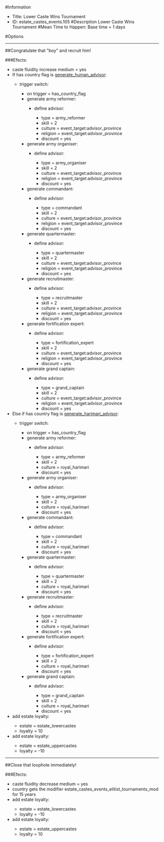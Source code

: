#Information
 - Title: Lower Caste Wins Tournament
 - ID: estate_castes_events.105
#Description
Lower Caste Wins Tournament
#Mean Time to Happen:
Base time = 1 days

#Options

___
##Congratulate that "boy" and recruit him!

###Efects:<ul><li>caste fluidity increase medium = yes</li><li>If has country flag is [generate_human_advisor](../flags/generate_human_advisor.md):</li><ul><li>trigger switch:</li><ul><li>on trigger = has_country_flag</li><li>generate army reformer:</li><ul><li>define advisor:</li><ul><li>type = army_reformer</li><li>skill = 2</li><li>culture = event_target:advisor_province</li><li>religion = event_target:advisor_province</li><li>discount = yes</li></ul></ul><li>generate army organiser:</li><ul><li>define advisor:</li><ul><li>type = army_organiser</li><li>skill = 2</li><li>culture = event_target:advisor_province</li><li>religion = event_target:advisor_province</li><li>discount = yes</li></ul></ul><li>generate commandant:</li><ul><li>define advisor:</li><ul><li>type = commandant</li><li>skill = 2</li><li>culture = event_target:advisor_province</li><li>religion = event_target:advisor_province</li><li>discount = yes</li></ul></ul><li>generate quartermaster:</li><ul><li>define advisor:</li><ul><li>type = quartermaster</li><li>skill = 2</li><li>culture = event_target:advisor_province</li><li>religion = event_target:advisor_province</li><li>discount = yes</li></ul></ul><li>generate recruitmaster:</li><ul><li>define advisor:</li><ul><li>type = recruitmaster</li><li>skill = 2</li><li>culture = event_target:advisor_province</li><li>religion = event_target:advisor_province</li><li>discount = yes</li></ul></ul><li>generate fortification expert:</li><ul><li>define advisor:</li><ul><li>type = fortification_expert</li><li>skill = 2</li><li>culture = event_target:advisor_province</li><li>religion = event_target:advisor_province</li><li>discount = yes</li></ul></ul><li>generate grand captain:</li><ul><li>define advisor:</li><ul><li>type = grand_captain</li><li>skill = 2</li><li>culture = event_target:advisor_province</li><li>religion = event_target:advisor_province</li><li>discount = yes</li></ul></ul></ul></ul><li>Else if has country flag is [generate_harimari_advisor](../flags/generate_harimari_advisor.md):</li><ul><li>trigger switch:</li><ul><li>on trigger = has_country_flag</li><li>generate army reformer:</li><ul><li>define advisor:</li><ul><li>type = army_reformer</li><li>skill = 2</li><li>culture = royal_harimari</li><li>discount = yes</li></ul></ul><li>generate army organiser:</li><ul><li>define advisor:</li><ul><li>type = army_organiser</li><li>skill = 2</li><li>culture = royal_harimari</li><li>discount = yes</li></ul></ul><li>generate commandant:</li><ul><li>define advisor:</li><ul><li>type = commandant</li><li>skill = 2</li><li>culture = royal_harimari</li><li>discount = yes</li></ul></ul><li>generate quartermaster:</li><ul><li>define advisor:</li><ul><li>type = quartermaster</li><li>skill = 2</li><li>culture = royal_harimari</li><li>discount = yes</li></ul></ul><li>generate recruitmaster:</li><ul><li>define advisor:</li><ul><li>type = recruitmaster</li><li>skill = 2</li><li>culture = royal_harimari</li><li>discount = yes</li></ul></ul><li>generate fortification expert:</li><ul><li>define advisor:</li><ul><li>type = fortification_expert</li><li>skill = 2</li><li>culture = royal_harimari</li><li>discount = yes</li></ul></ul><li>generate grand captain:</li><ul><li>define advisor:</li><ul><li>type = grand_captain</li><li>skill = 2</li><li>culture = royal_harimari</li><li>discount = yes</li></ul></ul></ul></ul><li>add estate loyalty:</li><ul><li>estate = estate_lowercastes</li><li>loyalty = 10</li></ul><li>add estate loyalty:</li><ul><li>estate = estate_uppercastes</li><li>loyalty = -10</li></ul></ul>

___
##Close that loophole immediately!

###Efects:<ul><li>caste fluidity decrease medium = yes</li><li>country gets the modifier estate_castes_events_elitist_tournaments_mod for 15 years</li><li>add estate loyalty:</li><ul><li>estate = estate_lowercastes</li><li>loyalty = -10</li></ul><li>add estate loyalty:</li><ul><li>estate = estate_uppercastes</li><li>loyalty = 10</li></ul></ul>
